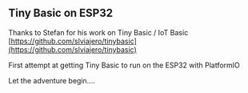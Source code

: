## Tiny Basic on ESP32

Thanks to Stefan for his work on Tiny Basic / IoT Basic
[https://github.com/slviajero/tinybasic](https://github.com/slviajero/tinybasic)

First attempt at getting Tiny Basic to run on the ESP32 with PlatformIO

Let the adventure begin....

